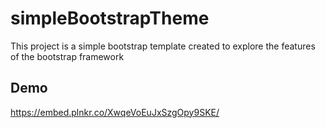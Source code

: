 # simpleBootstrapTheme
This project is a simple bootstrap template created to explore the features of the bootstrap framework

## Demo
https://embed.plnkr.co/XwqeVoEuJxSzgOpy9SKE/
